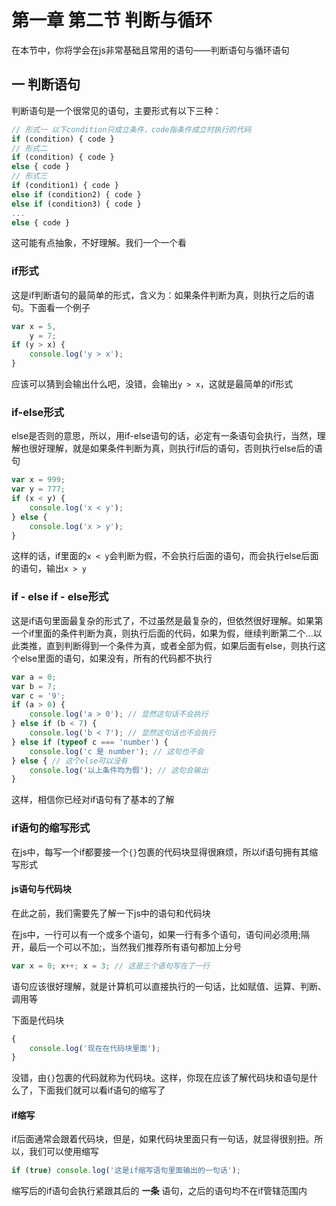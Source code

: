 # 第一章 第二节 判断与循环

在本节中，你将学会在js非常基础且常用的语句——判断语句与循环语句

## 一 判断语句

判断语句是一个很常见的语句，主要形式有以下三种：

```js
// 形式一 以下condition只成立条件，code指条件成立时执行的代码
if (condition) { code }
// 形式二
if (condition) { code } 
else { code }
// 形式三
if (condition1) { code }
else if (condition2) { code }
else if (condition3) { code }
...
else { code }
```

这可能有点抽象，不好理解。我们一个一个看

### if形式

这是if判断语句的最简单的形式，含义为：如果条件判断为真，则执行之后的语句。下面看一个例子

```js
var x = 5,
    y = 7;
if (y > x) {
    console.log('y > x');
}
```

应该可以猜到会输出什么吧，没错，会输出`y > x`，这就是最简单的if形式

### if-else形式

else是否则的意思，所以，用if-else语句的话，必定有一条语句会执行，当然，理解也很好理解，就是如果条件判断为真，则执行if后的语句，否则执行else后的语句

```js
var x = 999;
var y = 777;
if (x < y) {
    console.log('x < y');
} else {
    console.log('x > y');
}
```

这样的话，if里面的`x < y`会判断为假，不会执行后面的语句，而会执行else后面的语句，输出`x > y`

### if - else if - else形式

这是if语句里面最复杂的形式了，不过虽然是最复杂的，但依然很好理解。如果第一个if里面的条件判断为真，则执行后面的代码，如果为假，继续判断第二个...以此类推，直到判断得到一个条件为真，或者全部为假，如果后面有else，则执行这个else里面的语句，如果没有，所有的代码都不执行

```js
var a = 0;
var b = 7;
var c = '9';
if (a > 0) {
    console.log('a > 0'); // 显然这句话不会执行
} else if (b < 7) {
    console.log('b < 7'); // 显然这句话也不会执行
} else if (typeof c === 'number') {
    console.log('c 是 number'); // 这句也不会
} else { // 这个else可以没有
    console.log('以上条件均为假'); // 这句会输出
}
```

这样，相信你已经对if语句有了基本的了解

### if语句的缩写形式

在js中，每写一个if都要接一个`{}`包裹的代码块显得很麻烦，所以if语句拥有其缩写形式

#### js语句与代码块

在此之前，我们需要先了解一下js中的语句和代码块

在js中，一行可以有一个或多个语句，如果一行有多个语句，语句间必须用;隔开，最后一个可以不加;，当然我们推荐所有语句都加上分号

```js
var x = 0; x++; x = 3; // 这是三个语句写在了一行
```

语句应该很好理解，就是计算机可以直接执行的一句话，比如赋值、运算、判断、调用等

下面是代码块

```js
{
    console.log('现在在代码块里面');
}
```

没错，由`{}`包裹的代码就称为代码块。这样，你现在应该了解代码块和语句是什么了，下面我们就可以看if语句的缩写了

#### if缩写

if后面通常会跟着代码块，但是，如果代码块里面只有一句话，就显得很别扭。所以，我们可以使用缩写

```js
if (true) console.log('这是if缩写语句里面输出的一句话');
```

缩写后的if语句会执行紧跟其后的 __一条__ 语句，之后的语句均不在if管辖范围内

